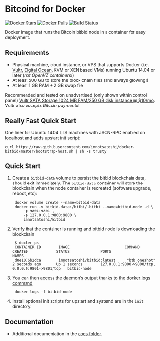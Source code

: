 Bitcoind for Docker
===================

[![Docker Stars](https://img.shields.io/docker/stars/imnotsatoshi/bitbid.svg)](https://hub.docker.com/r/imnotsatoshi/bitbid/)
[![Docker Pulls](https://img.shields.io/docker/pulls/imnotsatoshi/bitbid.svg)](https://hub.docker.com/r/imnotsatoshi/bitbid/)
[![Build Status](https://travis-ci.org/imnotsatoshi/docker-bitbid.svg?branch=master)](https://travis-ci.org/imnotsatoshi/docker-bitbid/)

Docker image that runs the Bitcoin bitbid node in a container for easy deployment.


Requirements
------------

* Physical machine, cloud instance, or VPS that supports Docker (i.e. [Vultr](http://bit.ly/1HngXg0), [Digital Ocean](http://bit.ly/18AykdD), KVM or XEN based VMs) running Ubuntu 14.04 or later (*not OpenVZ containers!*)
* At least 500 GB to store the block chain files (and always growing!)
* At least 1 GB RAM + 2 GB swap file

Recommended and tested on unadvertised (only shown within control panel) [Vultr SATA Storage 1024 MB RAM/250 GB disk instance @ $10/mo](http://bit.ly/vultrbitbid).  Vultr also *accepts Bitcoin payments*!


Really Fast Quick Start
-----------------------

One liner for Ubuntu 14.04 LTS machines with JSON-RPC enabled on localhost and adds upstart init script:

    curl https://raw.githubusercontent.com/imnotsatoshi/docker-bitbid/master/bootstrap-host.sh | sh -s trusty


Quick Start
-----------

1. Create a `bitbid-data` volume to persist the bitbid blockchain data, should exit immediately.  The `bitbid-data` container will store the blockchain when the node container is recreated (software upgrade, reboot, etc):

        docker volume create --name=bitbid-data
        docker run -v bitbid-data:/bitbi/.bitbi --name=bitbid-node -d \
            -p 9801:9801 \
            -p 127.0.0.1:9800:9800 \
            imnotsatoshi/bitbid

2. Verify that the container is running and bitbid node is downloading the blockchain

        $ docker ps
        CONTAINER ID        IMAGE                         COMMAND             CREATED             STATUS              PORTS                                              NAMES
        d0e1076b2dca        imnotsatoshi/bitbid:latest     "btb_oneshot"       2 seconds ago       Up 1 seconds        127.0.0.1:9800->9800/tcp, 0.0.0.0:9801->9801/tcp   bitbid-node

3. You can then access the daemon's output thanks to the [docker logs command]( https://docs.docker.com/reference/commandline/cli/#logs)

        docker logs -f bitbid-node

4. Install optional init scripts for upstart and systemd are in the `init` directory.


Documentation
-------------

* Additional documentation in the [docs folder](docs).
